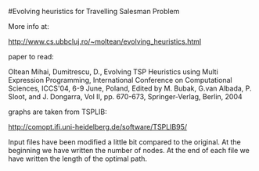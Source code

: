 #Evolving heuristics for Travelling Salesman Problem

More info at:

http://www.cs.ubbcluj.ro/~moltean/evolving_heuristics.html

paper to read:

Oltean Mihai, Dumitrescu, D., Evolving TSP Heuristics using Multi Expression Programming, International Conference on Computational Sciences, ICCS'04, 6-9 June, Poland, Edited by M. Bubak, G.van Albada, P. Sloot, and J. Dongarra, Vol II, pp. 670-673, Springer-Verlag, Berlin, 2004

graphs are taken from TSPLIB: 

http://comopt.ifi.uni-heidelberg.de/software/TSPLIB95/

Input files have been modified a little bit compared to the original.
At the beginning we have written the number of nodes.
At the end of each file we have written the length of the optimal path.
